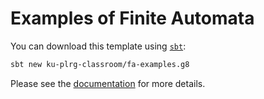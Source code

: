# Examples of Finite Automata

You can download this template using [`sbt`](https://www.scala-sbt.org/):
```bash
sbt new ku-plrg-classroom/fa-examples.g8
```

Please see the [documentation](https://github.com/ku-plrg-classroom/docs/tree/main/cose215/fa-examples) for more details.
